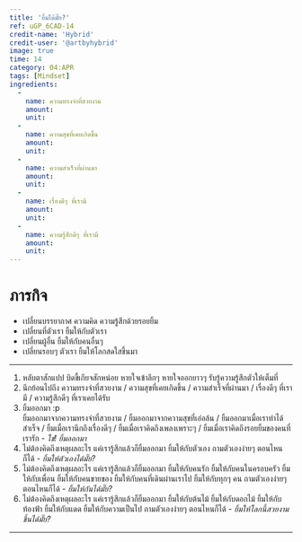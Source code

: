 ```yaml
---
title: 'ยิ้มได้มั๊ย?'
ref: uGP_6CAD-14
credit-name: 'Hybrid'
credit-user: '@artbyhybrid'
image: true
time: 14
category: 04:APR
tags: [Mindset]
ingredients:
  -
    name: ความทรงจำที่สวยงาม
    amount:
    unit:
  -
    name: ความสุขที่เคยเกิดขึ้น
    amount:
    unit:
  -
    name: ความสำเร็จที่ผ่านมา
    amount:
    unit:
  -
    name: เรื่องดีๆ ที่เรามี
    amount:
    unit:
  -
    name: ความรู้สึกดีๆ ที่เรามี
    amount:
    unit:
---
```


# ภารกิจ
 - เปลี่ยนบรรยากาศ ความคิด ความรู้สึกด้วยรอยยิ้ม
 - เปลี่ยนที่ตัวเรา ยิ้มให้กับตัวเรา
 - เปลี่ยนผู้อื่น ยิ้มให้กับคนอื่นๆ
 - เปลี่ยนรอบๆ ตัวเรา ยิ้มให้โลกสดใสขึ้นมา

---
1. หลับตาสักแปป บิดขี้เกียจสักหน่อย หายใจเข้าลึกๆ หายใจออกยาวๆ รับรู้ความรู้สึกตัวให้เต็มที่
2. นึกย้อนไปถึง ความทรงจำที่สวยงาม / ความสุขที่เคยเกิดขึ้น / ความสำเร็จที่ผ่านมา / เรื่องดีๆ ที่เรามี / ความรู้สึกดีๆ ที่เราเคยได้รับ
3. ยิ้มออกมา :p\
ยิ้มออกมาจากความทรงจำที่สวยงาม / ยิ้มออกมาจากความสุขที่เอ่อล้น / ยิ้มออกมาเมื่อเราทำได้สำเร็จ / ยิ้มเมื่อเรานึกถึงเรื่องดีๆ / ยิ้มเมื่อเราคิดถึงเพลงเพราะๆ / ยิ้มเมื่อเราคิดถึงรอยยิ้มของคนที่เรารัก - *ใช่! ยิ้มออกมา*
4. ไม่ต้องคิดถึงเหตุผลอะไร แค่เรารู้สึกแล้วก็ยิ้มออกมา ยิ้มให้กับตัวเอง ถามตัวเองง่ายๆ ตอนไหนก็ได้ - *ยิ้มให้ตัวเองได้มั๊ย?*
5. ไม่ต้องคิดถึงเหตุผลอะไร แค่เรารู้สึกแล้วก็ยิ้มออกมา ยิ้มให้กับคนรัก ยิ้มให้กับคนในครอบครัว ยิ้มให้กับเพื่อน ยิ้มให้กับคนขายของ ยิ้มให้กับคนที่เดินผ่านเราไป ยิ้มให้กับทุกๆ คน ถามตัวเองง่ายๆ ตอนไหนก็ได้ - *ยิ้มให้กันได้มั๊ย?*
6. ไม่ต้องคิดถึงเหตุผลอะไร แค่เรารู้สึกแล้วก็ยิ้มออกมา ยิ้มให้กับต้นไม้ ยิ้มให้กับดอกไม้ ยิ้มให้กับท้องฟ้า ยิ้มให้กับแดด ยิ้มให้กับความเป็นไป ถามตัวเองง่ายๆ ตอนไหนก็ได้ - *ยิ้มให้โลกนี้สวยงามขึ้นได้มั๊ย?*

---
